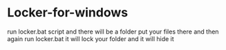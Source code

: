 # Locker-for-windows
run locker.bat script and there will be a folder put your files there and then again run locker.bat it will lock your folder and it will hide it
